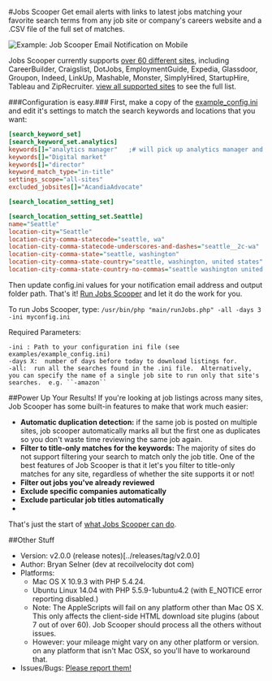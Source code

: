 #Jobs Scooper
Get email alerts with links to latest jobs matching your favorite search terms from any job site or company's careers website and a .CSV file of the full set of matches.

![Example: Job Scooper Email Notification on Mobile](http://www.bryanselner.com/www-root-wpblog/wp-content/uploads/2014/07/JobScooperResultEmailMobile-250pxw.png "Example: Job Scooper Email Notification on Mobile")

Jobs Scooper currently supports [over 60 different sites](../../wiki/Job-Sites-Supported-by-Jobs-Scooper), including CareerBuilder, Craigslist, DotJobs, EmploymentGuide, Expedia, Glassdoor, Groupon, Indeed, LinkUp, Mashable, Monster,  SimplyHired, StartupHire, Tableau and ZipRecruiter.  [view all supported sites](../../wiki/Job-Sites-Supported-by-Jobs-Scooper) to see the full list.

###Configuration is easy.###
First, make a copy of the [example_config.ini](examples/example_config.ini) and edit it's settings to match the search keywords and locations that you want:
```INI
[search_keyword_set]
[search_keyword_set.analytics]
keywords[]="analytics manager"   ;# will pick up analytics manager and senior/sr analytics manager
keywords[]="Digital market"
keywords[]="director"
keyword_match_type="in-title"
settings_scope="all-sites"
excluded_jobsites[]="AcandiaAdvocate"

[search_location_setting_set]

[search_location_setting_set.Seattle]
name="Seattle"
location-city="Seattle"
location-city-comma-statecode="seattle, wa"
location-city-comma-statecode-underscores-and-dashes="seattle__2c-wa"
location-city-comma-state="seattle, washington"
location-city-comma-state-country="seattle, washington, united states"
location-city-comma-state-country-no-commas="seattle washington united states"
```

Then update config.ini values for your notification email address and output folder path.  That's it!  [Run Jobs Scooper](../wiki/Running-Jobs-Scooper) and let it do the work for you.

To run Jobs Scooper, type:
``/usr/bin/php "main/runJobs.php" -all -days 3 -ini myconfig.ini``

Required Parameters:
```man
-ini : Path to your configuration ini file (see examples/example_config.ini)
-days X:  number of days before today to download listings for.
-all:  run all the searches found in the .ini file.  Alternatively, you can specify the name of a single job site to run only that site's searches.  e.g. ``-amazon``
```


##Power Up Your Results!
If you're looking at job listings across many sites, Job Scooper has some built-in features to make that work much easier:
* **Automatic duplication detection:**  if the same job is posted on multiple sites, job scooper automatically marks all but the first one as duplicates so you don't waste time reviewing the same job again.
* **Filter to title-only matches for the keywords:**  The majority of sites do not support filtering your search to match only the job title.  One of the best features of Job Scooper is that it let's you filter to title-only matches for any site, regardless of whether the site supports it or not!
* **Filter out jobs you've already reviewed**
* **Exclude specific companies automatically**
* **Exclude particular job titles automatically**
*
That's just the start of [what Jobs Scooper can do](../../wiki).

##Other Stuff
* Version:  v2.0.0 (release notes)[../releases/tag/v2.0.0]
* Author:  Bryan Selner (dev at recoilvelocity dot com)
* Platforms:
	* Mac OS X 10.9.3 with PHP 5.4.24.
	* Ubuntu Linux 14.04 with PHP 5.5.9-1ubuntu4.2 (with E_NOTICE error reporting disabled.)
	* Note:  The AppleScripts will fail on any platform other than Mac OS X.  This only affects the client-side HTML download site plugins (about 7 out of over 60).  Job Scooper should process all the others without issues.
	* However:  your mileage might vary on any other platform or version.
on any platform that isn't Mac OSX, so you'll have to workaround that.
* Issues/Bugs:  [Please report them!](../../issues)